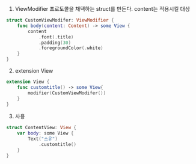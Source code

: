 1. ViewModifier 프로토콜을 채택하는 struct를 만든다.
content는 적용시킬 대상
```swift
struct CustomViewModifer: ViewModifier {
    func body(content: Content) -> some View {
        content
            .font(.title)
            .padding(30)
            .foregroundColor(.white)
    }
}
```
2. extension View
```swift
extension View {
    func customtitle() -> some View{
        modifier(CustomViewModifer())
    }
}
```
3. 사용
```swift
struct ContentView: View {
    var body: some View {
        Text("스유")
            .customtitle()
    }
}
```